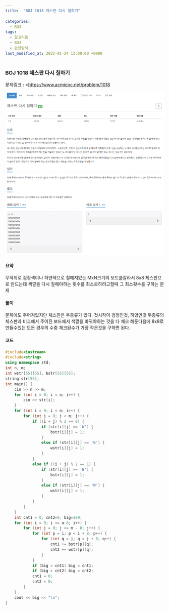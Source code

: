 ```yaml
---
title:  "BOJ 1018 체스판 다시 칠하기"

categories:
  - BOJ
tags:
  - 알고리즘
  - BOJ
  - 완전탐색
last_modified_at: 2022-01-24 13:00:00 +0900
---
```


### BOJ 1018 체스판 다시 칠하기

문제링크 : <https://www.acmicpc.net/problem/1018

![BOJ_1018](/images/2022-01-24-BOJ1018/BOJ_1018.PNG)

#### 요약

무작위로 검정색이나 하얀색으로 칠해져있는 MxN크기의 보드를잘라서 8x8 체스판으로 만드는데 색깔을 다시 칠해야하는 횟수를 최소로하려고할때 그 최소횟수를 구하는 문제

#### 풀이

문제에도 주어져있지만 체스판은 두종류가 있다. 첫시작이 검정인것, 하양인것 두종류의 체스판과 비교해서 주어진 보드에서 색깔을 바꿔야하는 것을 다 체크 해둔다음에 8x8로 만들수있는 모든 경우의 수중 체크된수가 가장 작은것을 구하면 된다.

#### 코드

```c++
#include<iostream>
#include<string>
using namespace std;
int n, m;
int wstr[55][55], bstr[55][55];
string str[55];
int main() {
	cin >> n >> m;
	for (int i = 0; i < n; i++) {
		cin >> str[i];
	}
	for (int i = 0; i < n; i++) {
		for (int j = 0; j < m; j++) {
			if ((i + j) % 2 == 0) {
				if (str[i][j] == 'W') {
					bstr[i][j] = 1;
				}
				else if (str[i][j] == 'B') {
					wstr[i][j] = 1;
				}
			}
			else if ((i + j) % 2 == 1) {
				if (str[i][j] == 'B') {
					bstr[i][j] = 1;
				}
				else if (str[i][j] == 'W') {
					wstr[i][j] = 1;
				}
			}
		}
	}
	int cnt1 = 0, cnt2=0, big=1e9;
	for (int i = 0; i <= n-8; i++) {
		for (int j = 0; j <= m - 8; j++) {
			for (int p = i; p < i + 8; p++) {
				for (int q = j; q < j + 8; q++) {
					cnt1 += bstr[p][q];
					cnt2 += wstr[p][q];
				}
			}
			if (big > cnt1) big = cnt1;
			if (big > cnt2) big = cnt2;
			cnt1 = 0;
			cnt2 = 0;
		}
	}
	cout << big << "\n";
}
```

